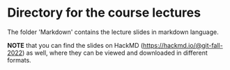 # Directory for the course lectures

The folder 'Markdown' contains the lecture slides in markdown language. 

**NOTE** that you can find the slides on HackMD (https://hackmd.io/@git-fall-2022) as well, where they can be viewed and downloaded in different formats. 
